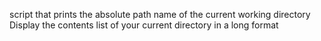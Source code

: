 script that prints the absolute path name of the current working directory
 Display the contents list of your current directory in a long format
